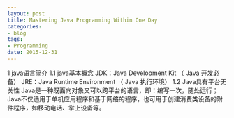 ```yaml
---
layout: post
title: Mastering Java Programming Within One Day 
categories:
- blog
tags:
- Programming
date: 2015-12-31
---
```


1	java语言简介
1.1 	java基本概念
JDK：Java Development Kit （ Java 开发必备）
JRE：Java Runtime Environment （ Java 执行环境）
1.2 	Java具有平台无关性
Java是一种既面向对象又可以跨平台的语言，即：编写一次，随处运行；
Java不仅适用于单机应用程序和基于网络的程序，也可用于创建消费类设备的附件程序，如移动电话、掌上设备等。

